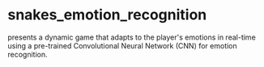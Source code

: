 # snakes_emotion_recognition
presents a dynamic game that adapts to the player's emotions in real-time using a pre-trained Convolutional Neural Network (CNN) for emotion recognition. 
